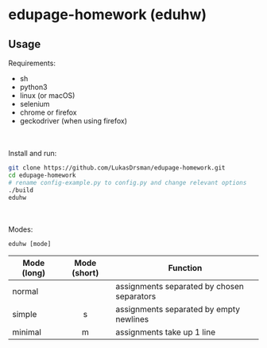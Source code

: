 # edupage-homework (eduhw)
## Usage
Requirements:
* sh
* python3
* linux (or macOS)
* selenium
* chrome or firefox
* geckodriver (when using firefox)

<br/> <br/>
Install and run:
```sh
git clone https://github.com/LukasDrsman/edupage-homework.git
cd edupage-homework
# rename config-example.py to config.py and change relevant options
./build
eduhw
```
<br/><br/>
Modes:
```
eduhw [mode]
```
| Mode (long)   |Mode (short)| Function                                    |
| ------------- |:----------:|--------------                               |
| normal        |            | assignments separated by chosen separators  |
| simple        | s          | assignments separated by empty newlines     |
| minimal       | m          | assignments take up 1 line                  |
<br>
